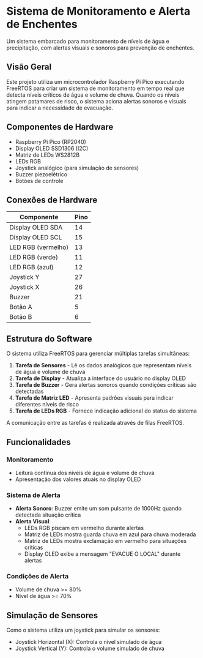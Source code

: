 # Sistema de Monitoramento e Alerta de Enchentes

Um sistema embarcado para monitoramento de níveis de água e precipitação, com alertas visuais e sonoros para prevenção de enchentes.

## Visão Geral

Este projeto utiliza um microcontrolador Raspberry Pi Pico executando FreeRTOS para criar um sistema de monitoramento em tempo real que detecta níveis críticos de água e volume de chuva. Quando os níveis atingem patamares de risco, o sistema aciona alertas sonoros e visuais para indicar a necessidade de evacuação.


## Componentes de Hardware

- Raspberry Pi Pico (RP2040)
- Display OLED SSD1306 (I2C)
- Matriz de LEDs WS2812B
- LEDs RGB
- Joystick analógico (para simulação de sensores)
- Buzzer piezoelétrico
- Botões de controle

## Conexões de Hardware

| Componente | Pino |
|------------|------|
| Display OLED SDA | 14 |
| Display OLED SCL | 15 |
| LED RGB (vermelho) | 13 |
| LED RGB (verde) | 11 |
| LED RGB (azul) | 12 |
| Joystick Y | 27 |
| Joystick X | 26 |
| Buzzer | 21 |
| Botão A | 5 |
| Botão B | 6 |

## Estrutura do Software

O sistema utiliza FreeRTOS para gerenciar múltiplas tarefas simultâneas:

1. **Tarefa de Sensores** - Lê os dados analógicos que representam níveis de água e volume de chuva
2. **Tarefa de Display** - Atualiza a interface do usuário no display OLED
3. **Tarefa de Buzzer** - Gera alertas sonoros quando condições críticas são detectadas
4. **Tarefa de Matriz LED** - Apresenta padrões visuais para indicar diferentes níveis de risco
5. **Tarefa de LEDs RGB** - Fornece indicação adicional do status do sistema

A comunicação entre as tarefas é realizada através de filas FreeRTOS.

## Funcionalidades

### Monitoramento
- Leitura contínua dos níveis de água e volume de chuva
- Apresentação dos valores atuais no display OLED

### Sistema de Alerta
- **Alerta Sonoro**: Buzzer emite um som pulsante de 1000Hz quando detectada situação crítica
- **Alerta Visual**:
  - LEDs RGB piscam em vermelho durante alertas
  - Matriz de LEDs mostra guarda chuva em azul para chuva moderada
  - Matriz de LEDs mostra exclamação em vermelho para situações críticas
  - Display OLED exibe a mensagem "EVACUE O LOCAL" durante alertas

### Condições de Alerta
- Volume de chuva >= 80%
- Nível de água >= 70%

## Simulação de Sensores
Como o sistema utiliza um joystick para simular os sensores:

- Joystick Horizontal (X): Controla o nível simulado de água
- Joystick Vertical (Y): Controla o volume simulado de chuva